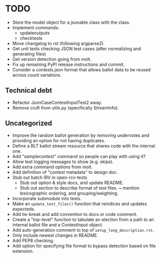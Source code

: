 TODO
====

* Store the model object for a jsonable class with the class.
* Implement commands:
  - updateoutputs
  - checktests
* Move changelog to rst (following argparse2).
* Get unit tests checking JSON test cases (after normalizing and generating
  files)
* Get version detection going from molt.
* Fix up remaining PyPI release instructions and commit.
* Consider a contests.json format that allows ballot data to be reused
  across count variations.


Technical debt
--------------

* Refactor JsonCaseContestInputTest2 away.
* Remove cruft from utils.py (specifically StreamInfo).


Uncategorized
-------------

* Improve the random ballot generation by removing undervotes and
  providing an option for not having duplicates.
* Define a BLT ballot stream resource that shares code with the internal one.
* Add "samplecontest" command so people can play with using it?
* Allow test logging messages to show (e.g. skips).
* Add extra command options from molt.
* Add definition of "contest metadata" to design doc.
* Stub out batch IRV in open-rcv-tests
  - Stub out option & style docs, and update README.
  - Stub out section to describe format of test files.
    ~ mention lexicographic ordering, and grouping/weighting.
* Incorporate submodule into tests.
* Make an `update_test_files()` function that reindices and updates expecteds.
* Add tie-break and add convention to docs or code comment.
* Create a "top-level" function to tabulate an election from a path to
  an internal ballot file and a ContestInput object.
* Add auto-generation comment to top of `setup_long_description.rst`.
* Only include newest changes in README.
* Add PEP8 checking.
* Add option for specifying file format to bypass detection based on file extension.
